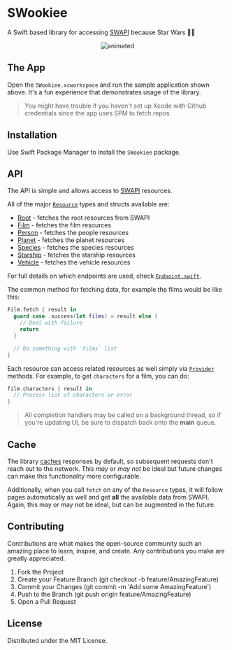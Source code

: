 # SWookiee

A Swift based library for accessing [SWAPI](https://swapi.dev) because Star Wars 🖖🎤

<p align="center">
  <img src="Images/swookiee.gif" alt="animated" />
</p>

## The App

Open the `SWookiee.xcworkspace` and run the sample application shown above. It's a fun experience that demonstrates usage of the library.

> You might have trouble if you haven't set up Xcode with Github credentials since the app uses SPM to fetch repos.

## Installation

Use Swift Package Manager to install the `SWookiee` package.

## API

The API is simple and allows access to [SWAPI](https://swapi.dev) resources.

All of the major [`Resource`](https://github.com/pokanop/swookiee/blob/master/Sources/SWookiee/Resource.swift) types and structs available are:

- [Root](https://github.com/pokanop/swookiee/blob/master/Sources/SWookiee/Root.swift) - fetches the root resources from SWAPI
- [Film](https://github.com/pokanop/swookiee/blob/master/Sources/SWookiee/Film.swift) - fetches the film resources
- [Person](https://github.com/pokanop/swookiee/blob/master/Sources/SWookiee/Person.swift) - fetches the people resources
- [Planet](https://github.com/pokanop/swookiee/blob/master/Sources/SWookiee/Planet.swift) - fetches the planet resources
- [Species](https://github.com/pokanop/swookiee/blob/master/Sources/SWookiee/Species.swift) - fetches the species resources
- [Starship](https://github.com/pokanop/swookiee/blob/master/Sources/SWookiee/Starship.swift) - fetches the starship resources
- [Vehicle](https://github.com/pokanop/swookiee/blob/master/Sources/SWookiee/Vehicle.swift) - fetches the vehicle resources

For full details on which endpoints are used, check [`Endpoint.swift`](https://github.com/pokanop/swookiee/blob/master/Sources/SWookiee/Endpoint.swift).

The common method for fetching data, for example the films would be like this:

```swift
Film.fetch { result in
  guard case .success(let films) = result else {
    // Deal with failure
    return
  }

  // Do something with `films` list
}
```

Each resource can access related resources as well simply via [`Provider`](https://github.com/pokanop/swookiee/blob/master/Sources/SWookiee/Providers.swift) methods. For example, to get `characters` for a film, you can do:

```swift
film.characters { result in
  // Process list of characters or error
}
```

> All completion handlers may be called on a background thread, so if you're updating UI, be sure to dispatch back onto the **main** queue.

## Cache

The library [caches](https://github.com/pokanop/swookiee/blob/master/Sources/SWookiee/Cache.swift) responses by default, so subsequent requests don't reach out to the network. This _may_ or _may not_ be ideal but future changes can make this functionality more configurable.

Additionally, when you call `fetch` on any of the `Resource` types, it will follow pages automatically as well and get **all** the available data from SWAPI. Again, this may or may not be ideal, but can be augmented in the future.

## Contributing

Contributions are what makes the open-source community such an amazing place to learn, inspire, and create. Any contributions you make are greatly appreciated.

1. Fork the Project
2. Create your Feature Branch (git checkout -b feature/AmazingFeature)
3. Commit your Changes (git commit -m 'Add some AmazingFeature')
4. Push to the Branch (git push origin feature/AmazingFeature)
5. Open a Pull Request

## License

Distributed under the MIT License.
